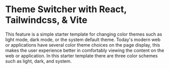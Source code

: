 # Theme Switcher with React, Tailwindcss, & Vite

This feature is a simple starter template for changing color themes such as light mode, dark mode, or the system default theme.
Today's modern web or applications have several color theme choices on the page display, this makes the user experience better in comfortably viewing the content on the web or application.
In this starter template there are three color schemes such as light, dark, and system.